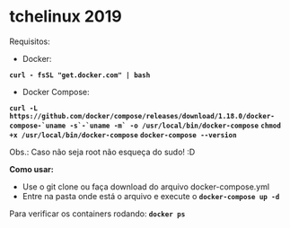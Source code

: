 # tchelinux 2019

Requisitos:
- Docker: 

**``curl - fsSL "get.docker.com" | bash``** 

- Docker Compose:

**``curl -L https://github.com/docker/compose/releases/download/1.18.0/docker-compose-`uname -s`-`uname -m` -o /usr/local/bin/docker-compose``**
**``chmod +x /usr/local/bin/docker-compose``**
**``docker-compose --version``**

Obs.: Caso não seja root não esqueça do sudo! :D

**Como usar:**

- Use o git clone ou faça download do arquivo docker-compose.yml
- Entre na pasta onde está o arquivo e execute o **``docker-compose up -d``**

Para verificar os containers rodando:
**``docker ps``**
